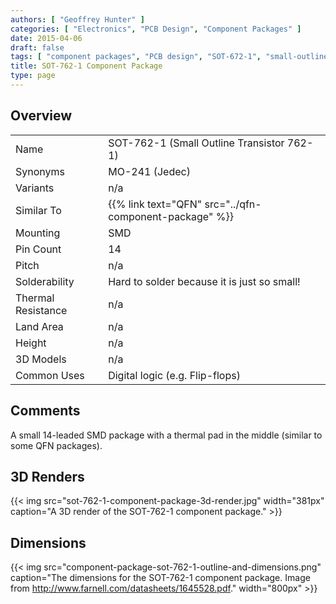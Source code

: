 ```yaml
---
authors: [ "Geoffrey Hunter" ]
categories: [ "Electronics", "PCB Design", "Component Packages" ]
date: 2015-04-06
draft: false
tags: [ "component packages", "PCB design", "SOT-672-1", "small-outline", "transistor", "MO-241" ]
title: SOT-762-1 Component Package
type: page
---
```


## Overview

<table>
<tbody >
<tr >
<td >Name</td>
<td >SOT-762-1 (Small Outline Transistor 762-1)
</td>
</tr>
<tr >

<td >Synonyms
</td>

<td >MO-241 (Jedec)


</td>
</tr>
<tr >

<td >Variants
</td>

<td >n/a
</td>
</tr>
<tr>
<td>Similar To</td>
<td>{{% link text="QFN" src="../qfn-component-package" %}}</td>
</tr>
<tr >

<td >Mounting
</td>

<td >SMD
</td>
</tr>
<tr >

<td >Pin Count
</td>

<td >14
</td>
</tr>
<tr >

<td >Pitch
</td>

<td >n/a
</td>
</tr>
<tr >

<td >Solderability
</td>

<td >Hard to solder because it is just so small!
</td>
</tr>
<tr >

<td >Thermal Resistance
</td>

<td >n/a
</td>
</tr>
<tr >

<td >Land Area
</td>

<td >n/a
</td>
</tr>
<tr >

<td >Height
</td>

<td >n/a
</td>
</tr>
<tr >

<td >3D Models
</td>

<td >n/a
</td>
</tr>
<tr >

<td >Common Uses
</td>

<td >Digital logic (e.g. Flip-flops)


</td>
</tr>
</tbody>
</table>

## Comments

A small 14-leaded SMD package with a thermal pad in the middle (similar to some QFN packages).

## 3D Renders

{{< img src="sot-762-1-component-package-3d-render.jpg" width="381px" caption="A 3D render of the SOT-762-1 component package."  >}}

## Dimensions

{{< img src="component-package-sot-762-1-outline-and-dimensions.png" caption="The dimensions for the SOT-762-1 component package. Image from http://www.farnell.com/datasheets/1645528.pdf."  width="800px" >}}
